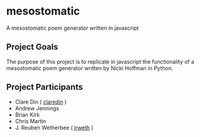 # mesostomatic
A mesostomatic poem generator written in javascript

## Project Goals
The purpose of this project is to replicate in javascript the functionality of a mesostomatic poem generator written by Nicki Hoffman in Python.  

## Project Participants
- Clare Din ( [claredin](https://github.com/claredin) )
- Andrew Jennings
- Brian Kirk
- Chris Martin
- J. Reuben Wetherbee ( [jrweth](http://github.com/jrweth) )
